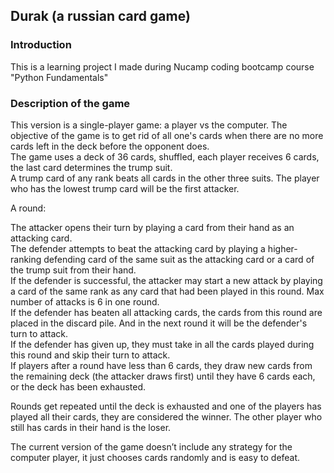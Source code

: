 ## Durak (a russian card game) 

### Introduction

This is a learning project I made during Nucamp coding bootcamp course "Python Fundamentals"

### Description of the game

This version is a single-player game: a player vs the computer. The objective of the game is to get rid of all one's cards when there are no more cards left in the deck before the opponent does.  
The game uses a deck of 36 cards, shuffled, each player receives 6 cards, the last card determines the trump suit.  
A trump card of any rank beats all cards in the other three suits.
The player who has the lowest trump card will be the first attacker.

A round:

The attacker opens their turn by playing a card from their hand as an attacking card.  
The defender attempts to beat the attacking card by playing a higher-ranking defending card of the same suit as the attacking card or a card of the trump suit from their hand.  
If the defender is successful, the attacker may start a new attack by playing a card of the same rank as any card that had been played in this round. Max number of attacks is 6 in one round.  
If the defender has beaten all attacking cards, the cards from this round are placed in the discard pile. And in the next round it will be the defender's turn to attack.  
If the defender has given up, they must take in all the cards played during this round and skip their turn to attack.  
If players after a round have less than 6 cards, they draw new cards from the remaining deck (the attacker draws first) until they have 6 cards each, or the deck has been exhausted.

Rounds get repeated until the deck is exhausted and one of the players has played all their cards, they are considered the winner. The other player who still has cards in their hand is the loser.

The current version of the game doesn’t include any strategy for the computer player, it just chooses cards randomly and is easy to defeat.


